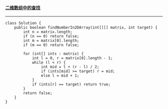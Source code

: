 #### <a href="https://leetcode.cn/problems/er-wei-shu-zu-zhong-de-cha-zhao-lcof/">二维数组中的查找</a>

----------------------

```
class Solution {
    public boolean findNumberIn2DArray(int[][] matrix, int target) {
        int n = matrix.length;
        if (n == 0) return false;
        int m = matrix[0].length;
        if (m == 0) return false;

        for (int[] ints : matrix) {
            int l = 0, r = matrix[0].length - 1;
            while (l < r) {
                int mid = l + (r - l) / 2;
                if (ints[mid] >= target) r = mid;
                else l = mid + 1;
            }
            if (ints[r] == target) return true;
        }
        return false;
    }
}
```

